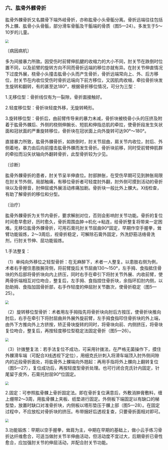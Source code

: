 ### 六、肱骨外髁骨折

肱骨外髁骨折又名臑骨下端外岐骨折，亦称肱骨小头骨骺分离。骨折远端往往包括外上髁、肱骨小头骨骺，部分滑车骨骺及干骺端的骨质（图5—24）。多发生于5〜10岁的儿童。

<img src="./img/5-24.jpg" style="zoom:70%;" />

〔病因病机〕

多为间接暴力所致。因受伤时前臂伸肌腱的收缩力的大小不同，肘关节在跌倒时位置不同，以及前臂的旋转方向不同而骨折远端的移位亦就有异。在肘关节伸直情况下过度外展，桡骨小头撞击肱骨小头而产生骨折，骨折远端常向上、外、后方移位，肘关节在内收位受伤时骨折远端向下前方移位，又因肌肉收缩，牵拉骨折块发生旋转和翻转，有的甚至达180°，根据骨折移位情况，可分为三型：

1.无移位型：骨折线仅有为一裂隙，骨折面接触好。

2.轻度移位型：骨折块轻度外移，无旋转畸形。

3.旋转移位型：骨折后，由前臂传导来的暴力未减，骨折块被桡骨小头的压挤及附着于肱骨外髁后、外侧的桡侧伸腕长、短肌和伸指总肌的牵拉，使骨折段发生矢状面和冠状面的严重旋转移位，骨折块在冠状面上向外旋转可达90°〜180°。

直接暴力所致，肱骨外髁骨折，如跌倒时，肘关节屈曲，肩关节内收位，肘后、外侧着地，暴力由后向前撞击肱骨外髁而发生骨折。骨折块前移，同时受前臂伸肌群的牵拉而沿矢状轴向外翻转骨折，此型骨折较为少见。

〔诊断〕

肱骨外髁骨折的患者，肘关节呈半伸直位。肘部肿胀，在受伤早期可见到肿胀局限在肘关节外侧，局部触痛，有移位骨折者可轻度肘外翻，肘外侧可摸到活动的骨折块以及骨擦音，肘伸屈或外展活动疼痛加剧。骨折块一般比外上髁大。X线检查，有助了解骨折的移位和分型。

〔治疗〕

肱骨外髁骨折为关节内骨折，要求解剖对位，否则会影响肘关节功能。骨折的复位时间愈早愈好，历时愈久，骨折周围血肿→机化→粘连，给骨折整复将带来一定困难。无移位肱骨外髁骨折，可用石膏托肘关节屈曲90°固定，早期作空手握拳，耸臂功能锻炼，2〜3周后，视骨折稳定，可解除石膏外固定，外洗舒筋活络骨洗剂，行肘关节伸、屈功能锻炼。

1.手法整复：

（1）单纯向外移位之轻型骨折：在无麻醉下，术者一人整复。以患肢右侧为例，术者右手握住患肢腕背侧，将前臂旋后关节屈曲130〜150°，左手拇、食指抵住骨块的外后部将骨折块向内上挤压，同时右手在牵引下将肘关节外展、内收前臂，使两骨折端相互对位吻合，整复后，左手拇、食指捏住骨折块，余指环扣肘内侧，以肋助拇、食指加固骨折部，右手作轻度的伸屈肘关节数次，使骨折稳定（图5—25）。

<img src="./img/5-25.jpg" style="zoom:70%;" />

（2）旋转移位型骨折：术者用左手拇指先将骨折块向肘后方按压，使骨折块推向肘后，右手在牵引下将肘屈曲并外展外旋前臂，左手拇食指叩住骨折块的外上端，由外下方推向外上方挤按，矫正骨块旋转的同时，将骨块向前、内侧挤压，将骨块复位吻合，整复后，再按轻度移位型稳定法固定骨折（图5—26）。

<img src="./img/5-26.jpg" style="zoom:70%;" />

（3）针拨整复法：若手法复位不成功，可采用针拨法，在严格无菌操作下，摸住外髁滑车端（可配合X线透视下定位），用细克氏针刺入将滑车端顶入肘外侧间隙内的近段骨折面处，将肱骨外上髁端向外翘起：再用手指将外上髁向上翻转复位（图5—27），复位成功后，再按轻度型骨折处理。也可行闭合克氏针内固定，针尾留于皮外，石膏托肘屈90°位固定。

<img src="./img/5-27.jpg" style="zoom:70%;" />

2.固定：可参照肱骨髁上骨折固定法。即在骨折复位满意后，外敷消肿膏敷料，缠上绷带2〜3周，用肱骨髁上夹板、纸垫进行固定。外侧板下端固定以有缺口的梯型垫，放置时缺口对准骨折块，内侧板以塔形垫压于髁上部（图5—28）。在固定过程中，不应放松对骨折块的挤压。布带捆好后透视复查，只要骨折面相对即可。

<img src="./img/5-28.jpg" style="zoom:70%;" />

3.功能锻炼：早期以空手握拳，耸肩为主，中期在早期的基础上，做小云手练习骨折达纤维愈合，可适当做肘关节半伸曲活动，但活动度不宜过大，后期骨折已骨性愈合，应加强肘关节的伸屈活动，并配合肘关节功能。
